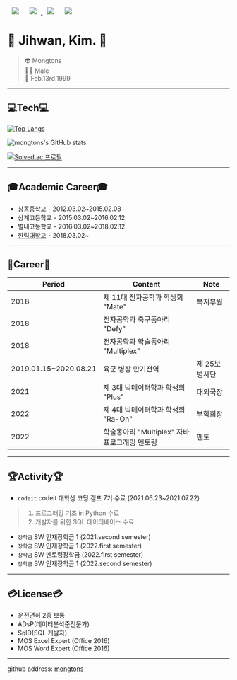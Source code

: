 <div>
  <a herf="https://github.com/mongtons">
    <img src="https://img.shields.io/badge/-github-%23181717?style=plastic&logo=Github&logoColor=white&link=https://github.com/mongtons"
         style="height : auto; margin-left : 10px; margin-right : 10px;"/>
  </a>
  <a href="https://www.instagram.com/kji._.hwan">
      <img src="https://img.shields.io/badge/-instagram-%23E4405F?style=plastic&logo=Instagram&logoColor=white&link=https://www.instagram.com/kji._.hwan"
          style="height : auto; margin-left : 10px; margin-right : 10px;"/>
  </a>
  <a herf="mailto:mongtons990213@gamil.com">
    <img src="https://img.shields.io/badge/-Gmail-%23EA4335?style=plastic&logo=Gmail&logoColor=white&link=mailto:mongtons990213@gmail.com"
         style="height : auto; margin-left : 10px; margin-right : 10px;"/>
  </a>
  <a herf="mailto:smilekim99@naver.com">
    <img src="https://img.shields.io/badge/-NAVER-%2303C75A?style=plastic&logo=Naver&logoColor=white&link=mailto:smilekim99@naver.com"
         style="height : auto; margin-left : 10px; margin-right : 10px;"/>
  </a>
 </div>    

# :eyes: Jihwan, Kim. :eyes:
> 👽 Mongtons   
> 👨‍🚀 Male  
> :birthday: Feb.13rd.1999

---
## :computer:Tech:computer:

[![Top Langs](https://github-readme-stats.vercel.app/api/top-langs/?username=mongtons&langs_count=8&layout=compact&theme=dark)](https://github.com/anuraghazra/github-readme-stats)

![mongtons's GitHub stats](https://github-readme-stats.vercel.app/api?username=mongtons&show_icons=true&theme=radical)

[![Solved.ac 프로필](http://mazassumnida.wtf/api/v2/generate_badge?boj=mongtons)](https://solved.ac/mongtons/)

---
## :mortar_board:Academic Career:mortar_board:
* 창동중학교 - 2012.03.02\~2015.02.08   
* 상계고등학교 - 2015.03.02\~2016.02.12   
* 별내고등학교 - 2016.03.02\~2018.02.12   
* [한림대학교][hallym] - 2018.03.02\~
---
## :bookmark:Career:bookmark:
|Period|Content|Note|
|---|---|---|
|2018|제 11대 전자공학과 학생회 "Mate"|복지부원|
|2018|전자공학과 축구동아리 "Defy"||
|2018|전자공학과 학술동아리 "Multiplex"||
|2019.01.15\~2020.08.21|육군 병장 만기전역|제 25보병사단|
|2021|제 3대 빅데이터학과 학생회 "Plus"|대외국장|
|2022|제 4대 빅데이터학과 학생회 "Ra-On"|부학회장|
|2022|학술동아리 "Multiplex" 자바프로그래밍 멘토링|멘토|
---
## :trophy:Activity:trophy:
* `codeit` codeit 대학생 코딩 캠프 7기 수료 (2021.06.23~2021.07.22)
> 1. 프로그래밍 기초 in Python 수료   
> 2. 개발자를 위한 SQL 데이터베이스 수료
* `장학금` SW 인재장학금 1 (2021.second semester)   
* `장학금` SW 인재장학금 1 (2022.first semester)
* `장학금` SW 멘토링장학금 (2022.first semester)
* `장학금` SW 인재장학금 1 (2022.second semester)
---
## :credit_card:License:credit_card:
* 운전면허 2종 보통
* ADsP(데이터분석준전문가)
* SqlD(SQL 개발자)
* MOS Excel Expert (Office 2016)
* MOS Word Expert (Office 2016)
---
github address: [mongtons][github]

[github]:http://github.com/mongtons
[hallym]:https://www.hallym.ac.kr
